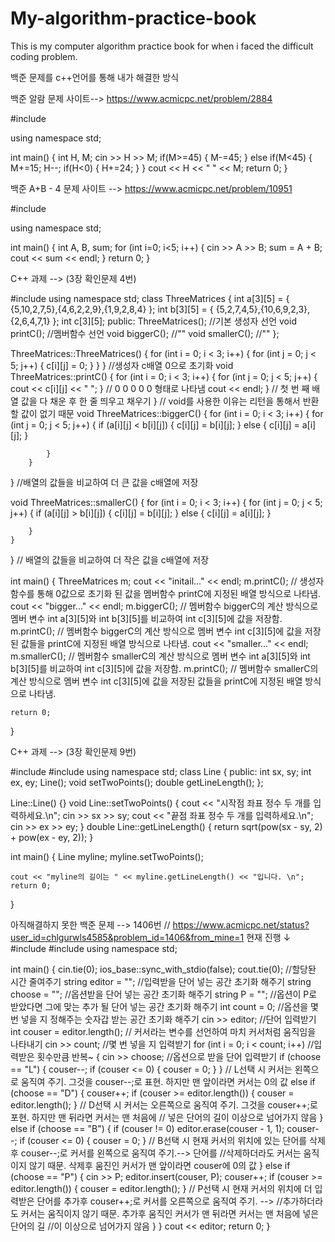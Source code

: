 # My-algorithm-practice-book
This is my computer algorithm practice book for when i faced the difficult coding problem.

백준 문제를 c++언어를 통해 내가 해결한 방식 

백준 알람 문제 사이트--> https://www.acmicpc.net/problem/2884

#include <iostream>

using namespace std;

int main()
{
    int H, M;
    cin >> H >> M;
    if(M>=45)
    {
        M-=45;
    }
    else if(M<45)
    {
        M+=15;
        H--;
        if(H<0)
        {
            H+=24;
        }
    }
    cout << H << " " << M;
    return 0;
}

백준 A+B - 4 문제 사이트 --> https://www.acmicpc.net/problem/10951

#include <iostream>

using namespace std;

int main()
{
    int A, B, sum;
    for (int i=0; i<5; i++)
    {
    cin >> A >> B;
    sum = A + B;
    cout << sum << endl;
    }
    return 0;
}

C++ 과제 --> (3장 확인문제 4번)

#include <iostream>
using namespace std;
class ThreeMatrices {
    int a[3][5] = { {5,10,2,7,5},{4,6,2,2,9},{1,9,2,8,4} };
    int b[3][5] = { {5,2,7,4,5},{10,6,9,2,3},{2,6,4,7,1} };
    int c[3][5];
public:
    ThreeMatrices(); //기본 생성자 선언
    void printC(); //멤버함수 선언
    void biggerC(); //""
    void smallerC(); //""
};

ThreeMatrices::ThreeMatrices() {
    for (int i = 0; i < 3; i++) {
        for (int j = 0; j < 5; j++) {
            c[i][j] = 0;
        }
    }
} //생성자 c배열 0으로 초기화
void ThreeMatrices::printC() {
    for (int i = 0; i < 3; i++) {
        for (int j = 0; j < 5; j++) {
            cout << c[i][j] << " ";
        } // 0 0 0 0 0 형태로 나타냄
        cout << endl;
    } // 첫 번 째 배열 값을 다 채운 후 한 줄 띄우고 채우기
} // void를 사용한 이유는 리턴을 통해서 반환할 값이 없기 때문
void ThreeMatrices::biggerC() { 
        for (int i = 0; i < 3; i++)
        {
            for (int j = 0; j < 5; j++) {
                if (a[i][j] < b[i][j]) {
                    c[i][j] = b[i][j];
                } 
                else {
                    c[i][j] = a[i][j];
                }

            }
        }
} //배열의 값들을 비교하여 더 큰 값을 c배열에 저장

void ThreeMatrices::smallerC() {
    for (int i = 0; i < 3; i++)
    {
        for (int j = 0; j < 5; j++) {
            if (a[i][j] > b[i][j]) {
                c[i][j] = b[i][j];
            }
            else {
                c[i][j] = a[i][j];
            }

        }
    }
} // 배열의 값들을 비교하여 더 작은 값을 c배열에 저장

int main()
{
    ThreeMatrices m;
    cout << "initail..." << endl;
    m.printC(); // 생성자 함수를 통해 0값으로 초기화 된 값을 멤버함수 printC에 지정된 배열 방식으로 나타냄.
    cout << "bigger..." << endl;
    m.biggerC(); // 멤버함수 biggerC의 계산 방식으로 멤버 변수 int a[3][5]와 int b[3][5]를 비교하여 int c[3][5]에 값을 저장함.
    m.printC(); // 멤버함수 biggerC의 계산 방식으로 멤버 변수 int c[3][5]에 값을 저장된 값들을 printC에 지정된 배열 방식으로 나타냄.
    cout << "smaller..." << endl;
    m.smallerC(); // 멤버함수 smallerC의 계산 방식으로 멤버 변수 int a[3][5]와 int b[3][5]를 비교하여 int c[3][5]에 값을 저장함.
    m.printC(); // 멤버함수 smallerC의 계산 방식으로 멤버 변수  int c[3][5]에 값을 저장된 값들을 printC에 지정된 배열 방식으로 나타냄.

    return 0;
}

C++ 과제 --> (3장 확인문제 9번)

#include <iostream>
#include <cmath>
using namespace std;
class Line {
public:	
	int sx, sy;
	int ex, ey;
	Line();
	void setTwoPoints();
	double getLineLength();
};

Line::Line() {}
void Line::setTwoPoints() {
	cout << "시작점 좌표 정수 두 개를 입력하세요.\n";
	cin >> sx >> sy;
	cout << "끝점 좌표 정수 두 개를 입력하세요.\n";
	cin >> ex >> ey;
}
double Line::getLineLength() {
	return sqrt(pow(sx - sy, 2) + pow(ex - ey, 2));
}

int main()
{
	Line myline;
	myline.setTwoPoints();

	cout << "myline의 길이는 " << myline.getLineLength() << "입니다. \n";
	return 0;
}

아직해결하지 못한 백준 문제 --> 1406번 // https://www.acmicpc.net/status?user_id=chlgurwls4585&problem_id=1406&from_mine=1
현재 진행 ↓
#include <iostream>
#include <string>
using namespace std;

int main()
{
	cin.tie(0); ios_base::sync_with_stdio(false); cout.tie(0); //할당돤 시간 줄여주기
	string editor = ""; //입력받을 단어 넣는 공간 초기화 해주기
	string choose = ""; //옵션받을 단어 넣는 공간 초기화 해주기
	string P = ""; //옵션이 P로 받았다면 그에 맞는 추가 될 단어 넣는 공간 초기화 해주기
	int count = 0; //옵션을 몇 번 넣을 지 정해주는 숫자갑 받는 공간 초기화 해주기
	cin >> editor; //단어 입력받기
	int couser = editor.length(); // 커서라는 변수를 선언하여 마치 커서처럼 움직임을 나타내기
	cin >> count; //몇 번 넣을 지 입력받기
	for (int i = 0; i < count; i++) //입력받은 횟수만큼 반복~
	{
		cin >> choose; //옵션으로 받을 단어 입력받기
		if (choose == "L") {
			couser--;
			if (couser <= 0) {
				couser = 0;
			}
		}  // L선택 시 커서는 왼쪽으로 움직여 주기. 그것을 couser--;로 표현. 하지만 맨 앞이라면 커서는 0의 값
		else if (choose == "D") {
			couser++;
			if (couser >= editor.length()) {
				couser = editor.length();
			}  // D선택 시 커서는 오른쪽으로 움직여 주기. 그것을 couser++;로 포현. 하지만 맨 뒤라면 커서는 맨 처음에
			  // 넣은 단어의 길이 이상으로 넘어가지 않음
		}
		else if (choose == "B") {
			if (couser != 0) editor.erase(couser - 1, 1);
			couser--;
			if (couser <= 0) {
				couser = 0;
			} // B선택 시 현재 커서의 위치에 있는 단어를 삭제후 couser--;로 커서를 왼쪽으로 움직여 주기.--> 단어를
			 //삭제하더라도 커서는 움직이지 않기 때문. 삭제후 움진인 커서가 맨 앞이라면 couser에 0의 값
		}
		else if (choose == "P") {
			cin >> P;
			editor.insert(couser, P);
			couser++;
			if (couser >= editor.length()) {
				couser = editor.length();
			} // P선택 시 현재 커서의 위치에 더 입력받은 단어를 추가후 couser++;로 커서를 오른쪽으로 움직여 주기. -->
			 //추가하더라도 커서는 움직이지 않기 때문. 추가후 움직인 커서가 맨 뒤라면 커서는 맨 처음에 넣은 단어의 길
			//이 이상으로 넘어가지 않음
		}
	}
	cout << editor;
	return 0;
}
